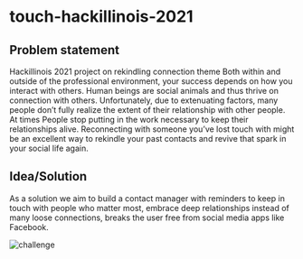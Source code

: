 


# touch-hackillinois-2021

## Problem statement
Hackillinois 2021 project on rekindling connection theme
Both within and outside of the professional environment, your success depends on how you interact with others. Human beings are social animals and thus thrive on connection with others. Unfortunately, due to extenuating factors, many people don’t fully realize the extent of their relationship with other people.
At times People stop putting in the work necessary to keep their relationships alive.
Reconnecting with someone you’ve lost touch with might be an excellent way to rekindle your past contacts and revive that spark in your social life again.

## Idea/Solution
As a solution we aim to build a contact manager with reminders to keep in touch with people who matter most, embrace deep relationships instead of many loose connections, breaks the user free from social media apps like Facebook.












![challenge](https://user-images.githubusercontent.com/57298737/114281516-6e1d1300-9a5c-11eb-9e6e-c19cb1a1f6f9.png)



